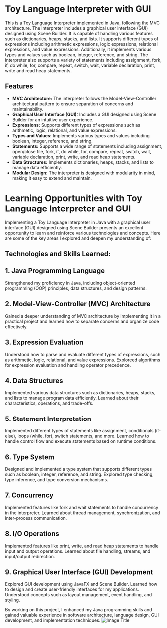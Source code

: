 # Toy Language Interpreter with GUI

This is a Toy Language Interpreter implemented in Java, following the MVC architecture. The interpreter includes a graphical user interface (GUI) designed using Scene Builder. It is capable of handling various features such as dictionaries, heaps, stacks, and lists. It supports different types of expressions including arithmetic expressions, logic expressions, relational expressions, and value expressions. Additionally, it implements various types and values such as boolean, integer, reference, and string. The interpreter also supports a variety of statements including assignment, fork, if, do while, for, compare, repeat, switch, wait, variable declaration, print, write and read heap statements.

## Features

- **MVC Architecture:** The interpreter follows the Model-View-Controller architectural pattern to ensure separation of concerns and maintainability.
- **Graphical User Interface (GUI):** Includes a GUI designed using Scene Builder for an intuitive user experience.
- **Expressions:** Supports different types of expressions such as arithmetic, logic, relational, and value expressions.
- **Types and Values:** Implements various types and values including boolean, integer, reference, and string.
- **Statements:** Supports a wide range of statements including assignment, open/close file, fork, if, do while, for, compare, repeat, switch, wait, variable declaration, print, write, and read heap statements.
- **Data Structures:** Implements dictionaries, heaps, stacks, and lists to manage data efficiently.
- **Modular Design:** The interpreter is designed with modularity in mind, making it easy to extend and maintain.

# Learning Opportunities with Toy Language Interpreter and GUI

Implementing a Toy Language Interpreter in Java with a graphical user interface (GUI) designed using Scene Builder presents an excellent opportunity to learn and reinforce various technologies and concepts. Here are some of the key areas I explored and deepen my understanding of:

## Technologies and Skills Learned:
## 1. Java Programming Language
Strengthened my proficiency in Java, including object-oriented programming (OOP) principles, data structures, and design patterns.

## 2. Model-View-Controller (MVC) Architecture
Gained a deeper understanding of MVC architecture by implementing it in a practical project and learned how to separate concerns and organize code effectively.

## 3. Expression Evaluation
Understood how to parse and evaluate different types of expressions, such as arithmetic, logic, relational, and value expressions. Exploreed algorithms for expression evaluation and handling operator precedence.

## 4. Data Structures
Implemented various data structures such as dictionaries, heaps, stacks, and lists to manage program data efficiently. Learned about their characteristics, operations, and trade-offs.

## 5. Statement Interpretation
Implemented different types of statements like assignment, conditionals (if-else), loops (while, for), switch statements, and more. Learned how to handle control flow and execute statements based on runtime conditions.

## 6. Type System
Designed and implemented a type system that supports different types such as boolean, integer, reference, and string. Explored type checking, type inference, and type conversion mechanisms.

## 7. Concurrency
Implemented features like fork and wait statements to handle concurrency in the interpreter. Learned about thread management, synchronization, and inter-process communication.

## 8. I/O Operations
Implemented features like print, write, and read heap statements to handle input and output operations. Learned about file handling, streams, and input/output redirection.

## 9. Graphical User Interface (GUI) Development
Explored GUI development using JavaFX and Scene Builder. Learned how to design and create user-friendly interfaces for my applications. Understood concepts such as layout management, event handling, and styling.

By working on this project, I enhanced my Java programming skills and  gained valuable experience in software architecture, language design, GUI development, and implementation techniques.
![Image Title](https://imgur.com/emWu234)



